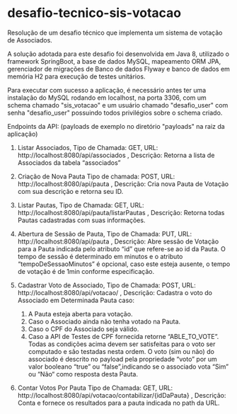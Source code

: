 # desafio-tecnico-sis-votacao
Resolução de um desafio técnico que implementa um sistema de votação de Associados.

A solução adotada para este desafio foi desenvolvida em Java 8, utilizado o
framework SpringBoot, a base de dados MySQL, mapeamento ORM JPA, gerenciador de migrações
de Banco de dados Flyway e banco de dados em memória H2 para execução de testes unitários.

Para executar com sucesso a aplicação, é necessário antes ter uma instalação do MySQL rodando 
em localhost, na porta 3306, com um schema chamado "sis_votacao" e um usuário chamado
"desafio_user" com senha "desafio_user" possuindo todos privilégios sobre o schema criado.

Endpoints da API: (payloads de exemplo no diretório "payloads" na raiz da aplicação)

1. Listar Associados, 
   Tipo de Chamada: GET, 
   URL: http://localhost:8080/api/associados , 
   Descrição: Retorna a lista de Associados da tabela “associados”
   
2. Criação de Nova Pauta
   Tipo de chamada: POST,
   URL: http://localhost:8080/api/pauta ,
   Descrição: Cria nova Pauta de Votação com sua descrição e
   retorna seu ID.
      
 3. Listar Pautas, 
    Tipo de Chamada: GET, 
    URL: http://localhost:8080/api/pauta/listarPautas , 
    Descrição: Retorna todas Pautas cadastradas com suas informações.
   
4. Abertura de Sessão de Pauta, 
   Tipo de Chamada: PUT, 
   URL: http://localhost:8080/api/pauta , 
   Descrição: Abre sessão de Votação para a Pauta indicada pelo atributo “id” que refere-se
   ao id da Pauta. O tempo de sessão é determinado em minutos e o atributo “tempoDeSessaoMinutos” é opcional, 
   caso este esteja ausente, o tempo de votação é de 1min conforme especificação.
   
5. Cadastrar Voto de Associado,
   Tipo de Chamada: POST, 
   URL: http://localhost:8080/api/votacao/ , 
   Descrição: Cadastra o voto do Associado em Determinada Pauta caso:
      1. A Pauta esteja aberta para votação.
      2. Caso o Associado ainda não tenha votado na Pauta.
      3. Caso o CPF do Associado seja válido.
      4. Caso a API de Testes de CPF fornecida retorne “ABLE_TO_VOTE”.
   Todas as condições acima devem ser satisfeitas para o voto ser computado e são testadas nesta ordem.
   O voto (sim ou não) do associado é descrito no payload pela propriedade “voto” por um valor booleano
   “true” ou “false”,indicando se o associado vota “Sim” ou “Não“ como resposta desta Pauta.
   
 6. Contar Votos Por Pauta
    Tipo de Chamada: GET, 
    URL: http://localhost:8080/api/votacao/contabilizar/{idDaPauta} , 
    Descrição: Conta e fornece os resultados para a pauta indicada no path da URL.
